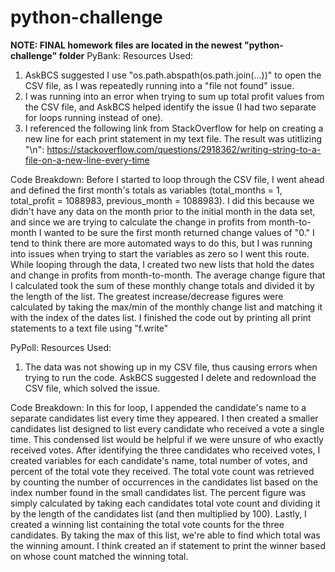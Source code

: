 # python-challenge

**NOTE: FINAL homework files are located in the newest "python-challenge" folder**
PyBank:
Resources Used:
  1. AskBCS suggested I use "os.path.abspath(os.path.join(...))" to open the CSV file, as I was repeatedly running into a "file not found" issue.
  2. I was running into an error when trying to sum up total profit values from the CSV file, and AskBCS helped identify the issue (I had two separate for loops running instead of one).
  3. I referenced the following link from StackOverflow for help on creating a new line for each print statement in my text file. The result was utitlizing "\n": https://stackoverflow.com/questions/2918362/writing-string-to-a-file-on-a-new-line-every-time

Code Breakdown:
  Before I started to loop through the CSV file, I went ahead and defined the first month's totals as variables (total_months = 1, total_profit = 1088983, previous_month = 1088983). I did this because we didn't have any data on the month prior to the initial month in the data set, and since we are trying to calculate the change in profits from month-to-month I wanted to be sure the first month returned change values of "0." I tend to think there are more automated ways to do this, but I was running into issues when trying to start the variables as zero so I went this route.
  While looping through the data, I created two new lists that hold the dates and change in profits from month-to-month. The average change figure that I calculated took the sum of these monthly change totals and divided it by the length of the list. The greatest increase/decrease figures were calculated by taking the max/min of the monthly change list and matching it with the index of the dates list.
  I finished the code out by printing all print statements to a text file using "f.write"

PyPoll:
Resources Used:
  1. The data was not showing up in my CSV file, thus causing errors when trying to run the code. AskBCS suggested I delete and redownload the CSV file, which solved the issue.

Code Breakdown:
  In this for loop, I appended the candidate's name to a separate candidates list every time they appeared. 
  I then created a smaller candidates list designed to list every candidate who received a vote a single time. This condensed list would be helpful if we were unsure of who exactly received votes.
  After identifying the three candidates who received votes, I created variables for each candidate's name, total number of votes, and percent of the total vote they received. The total vote count was retrieved by counting the number of occurrences in the candidates list based on the index number found in the small candidates list. The percent figure was simply calculated by taking each candidates total vote count and dividing it by the length of the candidates list (and then multiplied by 100).
  Lastly, I created a winning list containing the total vote counts for the three candidates. By taking the max of this list, we're able to find which total was the winning amount. I think created an if statement to print the winner based on whose count matched the winning total.
